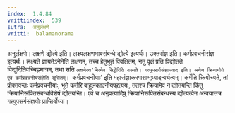 ```yaml
---
index:  1.4.84
vrittiindex:  539
sutra:  अनुर्लक्षणे
vritti:  balamanorama 
---
```


अनुर्लक्षणे। लक्षणे द्योत्ये इति। लक्ष्यलक्षणभावसंबन्धे द्योत्ये इत्यर्थः। उक्तसंज्ञ इति। कर्मप्रवचनीसंज्ञ इत्यर्थः। लक्ष्यते ज्ञायतेऽनेनेति लक्षणम्, तच्च हेतुभूतं विवक्षितम्, नतु वृक्षं प्रति विद्योतते विद्युदितिवच्चिह्नमात्रम्, तथा सति `लक्षणेत्थ'मित्येव सिद्धेरिति वक्ष्यते। गत्युपसर्गसंज्ञापवाद इति। अनेन क्रियायोगे एव कर्मप्रवचनीयसंज्ञेति सूचितम्। `कर्मप्रवचनीयाः' इति महासंज्ञाकरणसामथ्र्यादन्वर्थत्वम्। कर्मेति क्रियोच्यते, तां प्रोक्तवन्तः कर्मप्रवचनीयाः, भूते कर्तरि बाहुलकादनीयप्र्रत्ययः, ततश्च क्रियामेव न द्योतयन्ति किंतु क्रियानिरूपितसंबन्धविशेषं द्योतयन्ति। एवं च अनुप्रत्यादिषु क्रियानिरूपितसंबन्धस्य द्योत्यत्वेन अन्वयात्तत्र गत्युपसर्गसंज्ञयोः प्राप्तिर्बोध्या।

